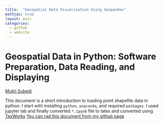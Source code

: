 ```yaml
---
title:  "Geospatial Data Visualization Using Geopandas"
mathjax: true
layout: post
categories:
  - github
  - website
---
```



# Geospatial Data in Python: Software Preparation, Data Reading, and Displaying
 [Mukti Subedi](suvedimukti@gmail.com)
 
This document is a short introduction to loading point shapefile data in python. I start with installing `python`, `anaconda`, and required `packages`. I used jupyter lab and finally converted `*.ipynb` file to latex and converted using [TexWorks](https://tug.org/texworks/) [You can rad this document from my github page](https://github.com/suvedimukti/suvedimukti.github.io/blob/ba0e5c2852d272dca6639855bff57cc663bed2f1/_posts/GeospatialData_python.pdf)

